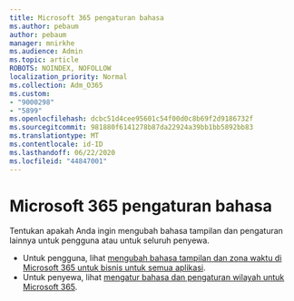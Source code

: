 ```yaml
---
title: Microsoft 365 pengaturan bahasa
ms.author: pebaum
author: pebaum
manager: mnirkhe
ms.audience: Admin
ms.topic: article
ROBOTS: NOINDEX, NOFOLLOW
localization_priority: Normal
ms.collection: Adm_O365
ms.custom:
- "9000298"
- "5899"
ms.openlocfilehash: dcbc51d4cee95601c54f00d0c8b69f2d9186732f
ms.sourcegitcommit: 981880f6141278b87da22924a39bb1bb5892bb83
ms.translationtype: MT
ms.contentlocale: id-ID
ms.lasthandoff: 06/22/2020
ms.locfileid: "44847001"
---
```

# <a name="microsoft-365-language-settings"></a>Microsoft 365 pengaturan bahasa

Tentukan apakah Anda ingin mengubah bahasa tampilan dan pengaturan lainnya untuk pengguna atau untuk seluruh penyewa.

- Untuk pengguna, lihat [mengubah bahasa tampilan dan zona waktu di Microsoft 365 untuk bisnis untuk semua aplikasi](https://support.microsoft.com/office/6f238bff-5252-441e-b32b-655d5d85d15b).
- Untuk penyewa, lihat [mengatur bahasa dan pengaturan wilayah untuk Microsoft 365](https://docs.microsoft.com/office365/troubleshoot/access-management/set-language-and-region).
